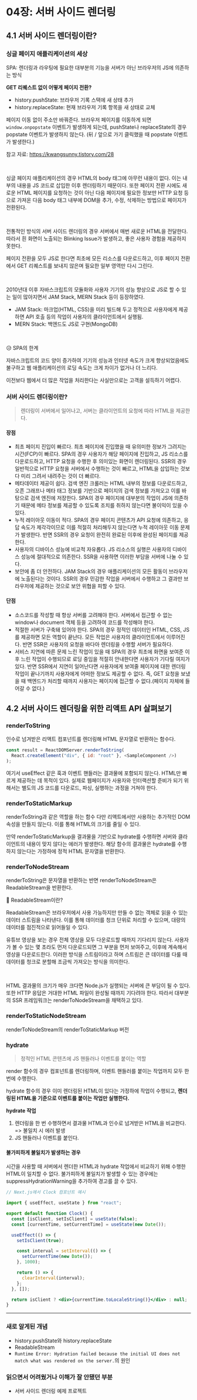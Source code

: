 # 04장: 서버 사이드 렌더링

## 4.1 서버 사이드 렌더링이란?

### 싱글 페이지 애플리케이션의 세상

SPA: 렌더링과 라우팅에 필요한 대부분의 기능을 서버가 아닌 브라우저의 JS에 의존하는 방식

**GET 리퀘스트 없이 어떻게 페이지 전환?**

- history.pushState: 브라우저 기록 스택에 새 상태 추가
- history.replaceState: 현재 브라우저 기록 항목을 새 상태로 교체

페이지 이동 없이 주소만 바꿔준다.
브라우저 페이지를 이동하게 되면 `window.onpopstate` 이벤트가 발생하게 되는데, pushState나 replaceState의 경우 popstate 이벤트가 발생하지 않는다.
(뒤 / 앞으로 가기 클릭했을 때 popstate 이벤트가 발생한다.)

참고 자료: https://kwangsunny.tistory.com/28

<br>

싱글 페이지 애플리케이션의 경우 HTML의 body 태그에 아무런 내용이 없다.
이는 내부의 내용을 JS 코드로 삽입한 이후 렌더링하기 때문이다.
또한 페이지 전환 시에도 새로운 HTML 페이지를 요청하는 것이 아닌 다음 페이지에 필요한 정보만 HTTP 요청 등으로 가져온 다음 body 태그 내부에 DOM을 추가, 수정, 삭제하는 방법으로 페이지가 전환된다.

<br>

전통적인 방식의 서버 사이드 렌더링의 경우 서버에서 매번 새로운 HTML을 전달한다.
따라서 흰 화면이 노출되는 Blinking Issue가 발생하고, 좋은 사용자 경험을 제공하지 못한다.

페이지 전환을 모두 JS로 한다면 최초에 모든 리소스를 다운로드하고,
이후 페이지 전환에서 GET 리퀘스트를 보내지 않은며 필요한 일부 영역만 다시 그린다.

<br>

2010년대 이후 자바스크립트의 모듈화와 사용자 기기의 성능 향상으로 JS로 할 수 있는 일이 많아지면서 JAM Stack, MERN Stack 등이 등장하였다.

- JAM Stack: 마크업(HTML, CSS)을 미리 빌드해 두고 정적으로 사용자에게 제공하면 API 호출 등의 작업이 사용자의 클라이언트에서 실행됨.
- MERN Stack: 백엔드도 JS로 구현(MongoDB)

<br>

😥 SPA의 한계

자바스크립트의 코드 양이 증가하여 기기의 성능과 인터넷 속도가 크게 향상되었음에도 불구하고 웹 애플리케이션의 로딩 속도는 크게 차이가 없거나 더 느리다.

이전보다 웹에서 더 많은 작업을 처리한다는 사실만으로는 고객을 설득하기 어렵다.

### 서버 사이드 렌더링이란?

> 렌더링이 서버에서 일어나고, 서버는 클라이언트의 요청에 따라 HTML을 제공한다.

#### 장점

- 최초 페이지 진입이 빠르다.
  최초 페이지에 진입했을 때 유의미한 정보가 그려지는 시간(FCP)이 빠르다.
  SPA의 경우 사용자가 해당 페이지에 진입하고, JS 리소스를 다운로드하고, HTTP 요청을 수행한 후 의미있는 화면이 렌더링된다.
  SSR의 경우 일반적으로 HTTP 요청을 서버에서 수행하는 것이 빠르고, HTML을 삽입하는 것보다 미리 그려서 내려주는 것이 더 빠르다.
- 메타데이터 제공이 쉽다.
  검색 엔진 크롤러는 HTML 내부의 정보를 다운로드하고, 오픈 그래프나 메타 태그 정보를 기반으로 페이지의 검색 정보를 가져오고 이를 바탕으로 검색 엔진에 저장한다.
  SPA의 경우 페이지에 대부분의 작업이 JS에 의존하기 때문에 메타 정보를 제공할 수 있도록 조치를 취하지 않는다면 불이익이 있을 수 있다.
- 누적 레이아웃 이동이 적다.
  SPA의 경우 페이지 콘텐츠가 API 요청에 의존하고, 응답 속도가 제각각이므로 이를 적절히 처리해두지 않는다면 누적 레이아웃 이동 문제가 발생한다.
  반면 SSR의 경우 요청이 완전히 완료된 이후에 완성된 페이지를 제공한다.
- 사용자의 디바이스 성능에 비교적 자유롭다.
  JS 리소스의 실행은 사용자의 디바이스 성능에 절대적으로 의존한다.
  SSR을 사용하면 이러한 부담을 서버에 나눌 수 있다.
- 보안에 좀 더 안전하다.
  JAM Stack의 경우 애플리케이션의 모든 활동이 브라우저에 노출된다는 것이다.
  SSR의 경우 민감한 작업을 서버에서 수행하고 그 결과만 브라우저에 제공하는 것으로 보안 위협을 피할 수 있다.

#### 단점

- 소스코드를 작성할 때 항상 서버를 고려해야 한다.
  서버에서 접근할 수 없는 window나 document 객체 등을 고려하여 코드를 작성해야 한다.
- 적절한 서버가 구축돼 있어야 한다.
  SPA의 경우 정적인 데이터인 HTML, CSS, JS를 제공하면 모든 역할이 끝난다.
  모든 작업은 사용자의 클라이언트에서 이루어진다.
  반면 SSR은 사용자의 요청을 바다아 렌더링을 수행할 서버가 필요하다.
- 서비스 지연에 따른 문제
  느린 작업이 있을 때 SPA의 경우 최초에 화면을 보여준 이후 느린 작업이 수행되므로 로딩 중임을 적절히 안내한다면 사용자가 기다릴 여지가 있다.
  반면 SSR에서 지연이 일어난다면 사용자에게 보여줄 페이지에 대한 렌더링 작업이 끝나기까지 사용자에게 어떠한 정보도 제공할 수 없다.
  즉, GET 요청을 보냈을 때 백엔드가 처리할 때까지 사용자는 페이지에 접근할 수 없다.(페이지 자체에 들어갈 수 없다.)

## 4.2 서버 사이드 렌더링을 위한 리액트 API 살펴보기

### renderToString

인수로 넘겨받은 리액트 컴포넌트를 렌더링해 HTML 문자열로 반환하는 함수다.

```js
const result = ReactDOMServer.renderToString(
  React.createElement("div", { id: "root" }, <SampleComponent />)
);
```

여기서 useEffect 같은 훅과 이벤트 핸들러는 결과물에 포함되지 않는다.
HTML만 빠르게 제공하는 데 목적이 있다.
실제로 웹페이지가 사용자와 인터랙션할 준비가 되기 위해서는 별도의 JS 코드를 다운로드, 파싱, 실행하는 과정을 거쳐야 한다.

### renderToStaticMarkup

renderToString과 같은 역할을 하는 함수
다만 리액트에서만 사용하는 추가적인 DOM 속성을 만들지 않는다.
이를 통해 HTML의 크기를 줄일 수 있다.

만약 renderToStaticMarkup을 결과물을 기반으로 hydrate를 수행하면 서버와 클라이언트의 내용이 맞지 않다는 에러가 발생한다.
해당 함수의 결과물은 hydrate를 수행하지 않는다는 가정하에 정적 HTML 문자열을 반환한다.

### renderToNodeStream

renderToString은 문자열을 반환하는 반면
renderToNodeStream은 ReadableStream을 반환한다.

📖 ReadableStream이란?

ReadableStream은 브라우저에서 사용 가능하지만 만들 수 없는 객체로
읽을 수 있는 데이터 스트림을 나타낸다.
이를 통해 데이터를 청크 단위로 처리할 수 있으며, 대량의 데이터를 점진적으로 읽어들일 수 있다.

유튜브 영상을 보는 경우 전체 영상을 모두 다운로드할 때까지 기다리지 않는다.
사용자가 볼 수 있는 몇 초라도 먼저 다운로드되면 그 부분을 먼저 보여주고, 이후에 계속해서 영상을 다운로드한다.
이러한 방식을 스트림이라고 하며 스트림은 큰 데이터를 다룰 때 데이터를 청크로 분할해 조금씩 가져오는 방식을 의미한다.

<br>

HTML 결과물의 크기가 매우 크다면 Node.js가 실행되는 서버에 큰 부담이 될 수 있다.
또한 HTTP 응답은 거대한 HTML 파일이 완성될 때까지 기다려야 한다.
따라서 대부분의 SSR 프레임워크는 renderToNodeStream을 채택하고 있다.

### renderToStaticNodeStream

renderToNodeStream의 renderToStaticMarkup 버전

### hydrate

> 정적인 HTML 콘텐츠에 JS 핸들러나 이벤트를 붙이는 역할

render 함수의 경우 컴포넌트를 렌더링하며, 이벤트 핸들러를 붙이는 작업까지 모두 한 번에 수행한다.

hydrate 함수의 경우 이미 렌더링된 HTML이 있다는 가정하에 작업이 수행되고, **렌더링된 HTML을 기준으로 이벤트를 붙이는 작업만 실행한다.**

**hydrate 작업**

1. 렌더링을 한 번 수행하면서 결과물 HTML과 인수로 넘겨받은 HTML을 비교한다. => 불일치 시 에러 발생
2. JS 핸들러나 이벤트를 붙인다.

#### 불가피하게 불일치가 발생하는 경우

시간을 사용할 때 서버에서 렌더한 HTML과 hydrate 작업에서 비교하기 위해 수행한 HTML이 일치할 수 없다.
불가피하게 불일치가 발생할 수 있는 경우에는 suppressHydrationWarning을 추가하여 경고를 끌 수 있다.

```jsx
// Next.js에서 Clock 컴포넌트 예시

import { useEffect, useState } from "react";

export default function Clock() {
  const [isClient, setIsClient] = useState(false);
  const [currentTime, setCurrentTime] = useState(new Date());

  useEffect(() => {
    setIsClient(true);

    const interval = setInterval(() => {
      setCurrentTime(new Date());
    }, 1000);

    return () => {
      clearInterval(interval);
    };
  }, []);

  return isClient ? <div>{currentTime.toLocaleString()}</div> : null;
}
```

---

### 새로 알게된 개념

- history.pushState와 history.replaceState
- ReadableStream
- `Runtime Error: Hydration failed because the initial UI does not match what was rendered on the server.`의 원인

### 읽으면서 어려웠거나 이해가 잘 안됐던 부분

- 서버 사이드 렌더링 예제 프로젝트
